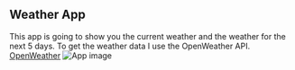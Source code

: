 ## Weather App

This app is going to show you the current weather and the weather for the next 5 days.
To get the weather data I use the OpenWeather API.
[OpenWeather](https://openweathermap.org/)
![App image](https://res.cloudinary.com/dwdz4mn27/image/upload/v1644898238/Captura_de_pantalla_de_2022-02-14_20-08-27_ooa6et.png)